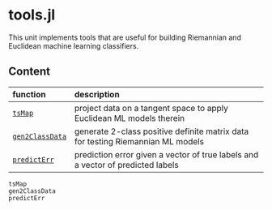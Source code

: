 # tools.jl

This unit implements tools that are useful for building Riemannian
and Euclidean machine learning classifiers.


## Content

|         function       |           description             |
|:-----------------------|:----------------------------------|
| [`tsMap`](@ref)        | project data on a tangent space to apply Euclidean ML models therein |
| [`gen2ClassData`](@ref)| generate 2-class positive definite matrix data for testing Riemannian ML models |
| [`predictErr`](@ref)| prediction error given a vector of true labels and a vector of predicted labels |


```@docs
tsMap
gen2ClassData
predictErr
```

